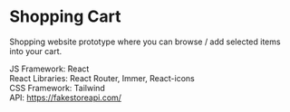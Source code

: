 # Shopping Cart

Shopping website prototype where you can browse / add selected items into your cart.

JS Framework: React\
React Libraries: React Router, Immer, React-icons\
CSS Framework: Tailwind\
API: https://fakestoreapi.com/
